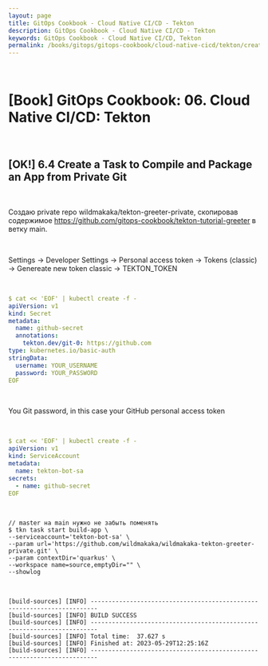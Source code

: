 ```yaml
---
layout: page
title: GitOps Cookbook - Cloud Native CI/CD - Tekton
description: GitOps Cookbook - Cloud Native CI/CD - Tekton
keywords: GitOps Cookbook - Cloud Native CI/CD, Tekton
permalink: /books/gitops/gitops-cookbook/cloud-native-cicd/tekton/create-a-task-to-compile-and-package-an-app-from-private-git/
---
```


<br/>

# [Book] GitOps Cookbook: 06. Cloud Native CI/CD: Tekton

<br/>

## [OK!] 6.4 Create a Task to Compile and Package an App from Private Git

<br/>

Создаю private repo wildmakaka/tekton-greeter-private, скопировав содержимое https://github.com/gitops-cookbook/tekton-tutorial-greeter в ветку main.

<br/>

Settings -> Developer Settings -> Personal access token -> Tokens (classic) -> Genereate new token classic -> TEKTON_TOKEN

<br/>

```yaml
$ cat << 'EOF' | kubectl create -f -
apiVersion: v1
kind: Secret
metadata:
  name: github-secret
  annotations:
    tekton.dev/git-0: https://github.com
type: kubernetes.io/basic-auth
stringData:
  username: YOUR_USERNAME
  password: YOUR_PASSWORD
EOF
```

<br/>

You Git password, in this case your GitHub personal access token

<br/>

```yaml
$ cat << 'EOF' | kubectl create -f -
apiVersion: v1
kind: ServiceAccount
metadata:
  name: tekton-bot-sa
secrets:
  - name: github-secret
EOF
```

<br/>

```
// master на main нужно не забыть поменять
$ tkn task start build-app \
--serviceaccount='tekton-bot-sa' \
--param url='https://github.com/wildmakaka/wildmakaka-tekton-greeter-private.git' \
--param contextDir='quarkus' \
--workspace name=source,emptyDir="" \
--showlog
```

<br/>

```
[build-sources] [INFO] ------------------------------------------------------------------------
[build-sources] [INFO] BUILD SUCCESS
[build-sources] [INFO] ------------------------------------------------------------------------
[build-sources] [INFO] Total time:  37.627 s
[build-sources] [INFO] Finished at: 2023-05-29T12:25:16Z
[build-sources] [INFO] ------------------------------------------------------------------------
```
